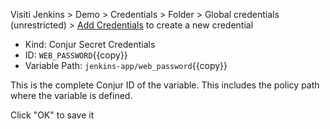 

Visiti Jenkins > Demo > Credentials > Folder > Global credentials (unrestricted) > [Add Credentials](https://[[HOST_SUBDOMAIN]]-8081-[[KATACODA_HOST]].environments.katacoda.com/job/Demo/credentials/store/folder/domain/_/newCredentials) to create a new credential

-  Kind: Conjur Secret Credentials
-  ID: `WEB_PASSWORD`{{copy}}
-  Variable Path: `jenkins-app/web_password`{{copy}}
  
This is the complete Conjur ID of the variable. This includes the policy path where the variable is defined.

Click "OK" to save it
